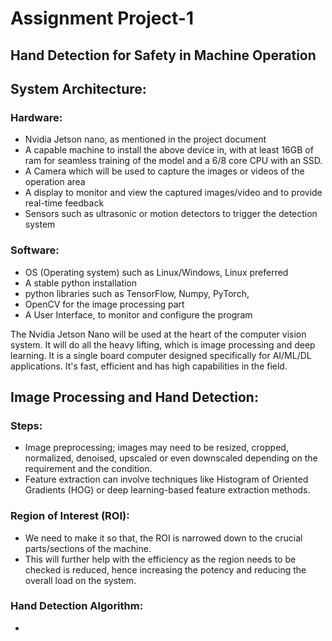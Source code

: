 # Assignment Project-1
## Hand Detection for Safety in Machine Operation

## **System Architecture:**
### **Hardware:**
- Nvidia Jetson nano, as mentioned in the project document
- A capable machine to install the above device in, with at least 16GB of ram for seamless training of the model and a 6/8 core CPU with an SSD.
- A Camera which will be used to capture the images or videos of the operation area
- A display to monitor and view the captured images/video and to provide real-time feedback
- Sensors such as ultrasonic or motion detectors to trigger the detection system
### **Software:**
- OS (Operating system) such as Linux/Windows, Linux preferred
- A stable python installation
- python libraries such as TensorFlow, Numpy, PyTorch,
- OpenCV for the image processing part
- A User Interface, to monitor and configure the program

The Nvidia Jetson Nano will be used at the heart of the computer vision system. It will do all the heavy lifting, which is image processing and deep learning. It is a single board computer designed specifically for AI/ML/DL applications. It's fast, efficient and has high capabilities in the field. 

## **Image Processing and Hand Detection:**
### **Steps:**
- Image preprocessing; images may need to be resized, cropped, normalized, denoised, upscaled or even downscaled depending on the requirement and the condition.
- Feature extraction can involve techniques like Histogram of Oriented Gradients (HOG) or deep learning-based feature extraction methods.
### **Region of Interest (ROI):**
- We need to make it so that, the ROI is narrowed down to the crucial parts/sections of the machine.
- This will further help with the efficiency as the region needs to be checked is reduced, hence increasing the potency and reducing the overall load on the system.
### **Hand Detection Algorithm:**
- 
